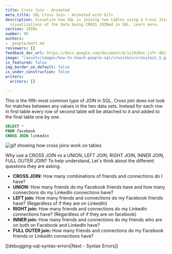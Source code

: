 ```yaml
---
title: Cross Join - Animated
meta_title: SQL Cross Join - Animated with Gifs
description: Visualize how SQL is joining two tables using a Cross Join. See animated
  visualizations of the data being CROSS JOINed in SQL. Learn more.
section: JOINs
number: 90
authors:
- _people/matt.md
reviewers: []
feedback_doc_url: https://docs.google.com/document/d/1v19iRnc-juTr-4N11iw-vm3GyD_izU-QU3qJUV71G9Q/edit?usp=sharing
image: "/assets/images/how-to-teach-people-sql/crossJoin/crossJoin_1.gif"
is_featured: false
img_border_on_default: false
is_under_construction: false
writers:
  writers: []

---
```

This is the fifth most common type of JOIN in SQL. Cross join does not look for matches between any values in the two data sets. Instead for each row in first table every row of second table will be attached to it and added to the final table one by one.

```sql
SELECT *
FROM facebook
CROSS JOIN linkedin
```

![gif showing how cross joins work on tables](crossJoin_1.gif)

Why use a CROSS JOIN vs a UNION, LEFT JOIN, RIGHT JOIN, INNER JOIN, FULL OUTER JOIN? To help understand, Let's think about the different questions they are asking.


* **CROSS JOIN:** How many combinations of friends and connections do I have?
* **UNION:** How many friends do my Facebook friends have and how many connections do my LinkedIn connections have?
* **LEFT join:** How many friends and connections do my Facebook friends have? (Regardless of if they are on LinkedIn)
* **RIGHT join:** How many friends and connections do my LinkedIn connections have? (Regardless of if they are on facebook)
* **INNER join:** How many friends and connections do my friends who are on both on Facebook and LinkedIn have?
* **FULL OUTER join:** How many friends and connections do my Facebook friends or LinkedIn connections have?

[[debugging-sql-syntax-errors|Next - Syntax Errors]]